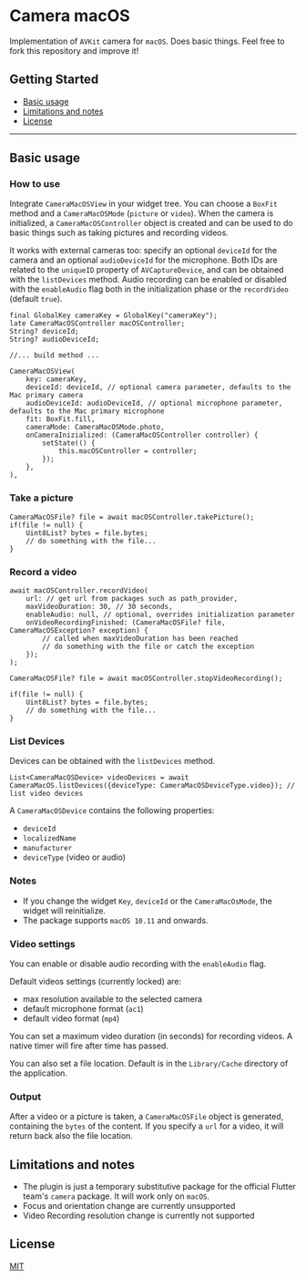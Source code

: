 # Camera macOS

Implementation of ```AVKit``` camera for ```macOS```.
Does basic things.
Feel free to fork this repository and improve it!

## Getting Started

- [Basic usage](#basic-usage)
- [Limitations and notes](#limitations-and-notes)
- [License](#license)

---

## Basic usage


### How to use ###
Integrate ```CameraMacOSView``` in your widget tree.
You can choose a ```BoxFit``` method and a ```CameraMacOSMode``` (```picture``` or ```video```).
When the camera is initialized, a ```CameraMacOSController``` object is created and can be used to do basic things such as taking pictures and recording videos.

It works with external cameras too: specify an optional ```deviceId``` for the camera and an optional ```audioDeviceId``` for the microphone.
Both IDs are related to the ```uniqueID``` property of ```AVCaptureDevice```, and can be obtained with the ```listDevices``` method.
Audio recording can be enabled or disabled with the ```enableAudio``` flag both in the initialization phase or the ```recordVideo``` (default ```true```).

```
final GlobalKey cameraKey = GlobalKey("cameraKey");
late CameraMacOSController macOSController;
String? deviceId;
String? audioDeviceId;

//... build method ...

CameraMacOSView(
    key: cameraKey,
    deviceId: deviceId, // optional camera parameter, defaults to the Mac primary camera
    audioDeviceId: audioDeviceId, // optional microphone parameter, defaults to the Mac primary microphone
    fit: BoxFit.fill,
    cameraMode: CameraMacOSMode.photo,
    onCameraInizialized: (CameraMacOSController controller) {
        setState(() {
            this.macOSController = controller;
        });
    },
),
```
### Take a picture ###
```
CameraMacOSFile? file = await macOSController.takePicture();
if(file != null) {
    Uint8List? bytes = file.bytes;
    // do something with the file...
}

```
### Record a video ###

```
await macOSController.recordVideo(
    url: // get url from packages such as path_provider,
    maxVideoDuration: 30, // 30 seconds,
    enableAudio: null, // optional, overrides initialization parameter
    onVideoRecordingFinished: (CameraMacOSFile? file, CameraMacOSException? exception) {
        // called when maxVideoDuration has been reached
        // do something with the file or catch the exception
    });
);

CameraMacOSFile? file = await macOSController.stopVideoRecording();

if(file != null) {
    Uint8List? bytes = file.bytes;
    // do something with the file...
}

```
### List Devices ###

Devices can be obtained with the ```listDevices``` method.

```
List<CameraMacOSDevice> videoDevices = await CameraMacOS.listDevices({deviceType: CameraMacOSDeviceType.video}); // list video devices
```

A ```CameraMacOSDevice``` contains the following properties:
- ```deviceId```
- ```localizedName```
- ```manufacturer```
- ```deviceType``` (video or audio)

### Notes ###
- If you change the widget ```Key```, ```deviceId```  or the ```CameraMacOsMode```, the widget will reinitialize.
- The package supports ```macOS 10.11``` and onwards.

### Video settings ###

You can enable or disable audio recording with the ```enableAudio``` flag.

Default videos settings (currently locked) are:
- max resolution available to the selected camera
- default microphone format (```ac1```)
- default video format (```mp4```)

You can set a maximum video duration (in seconds) for recording videos. 
A native timer will fire after time has passed.

You can also set a file location. Default is in the ```Library/Cache``` directory of the application.

### Output ###
After a video or a picture is taken, a ```CameraMacOSFile``` object is generated, containing the ```bytes``` of the content. If you specify a ```url``` for a video, it will return back also the file location.

## Limitations and notes

- The plugin is just a temporary substitutive package for the official Flutter team's ```camera``` package. It will work only on ```macOS```.
- Focus and orientation change are currently unsupported
- Video Recording resolution change is currently not supported

## License

[MIT](https://github.com/riccardo-lomazzi/webview_macos/blob/main/LICENSE)

